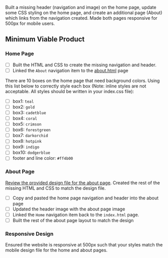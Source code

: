 Built a missing header (navigation and image) on the home page, update some CSS styling on the home page, and create an additional page (About) which links from the navigation  created. Made both pages responsive for 500px for mobile users. 

## Minimum Viable Product


### Home Page


* [ ] Built the HTML and CSS to create the missing navigation and header.
* [ ] Linked the `About` navigation item to the [about.html](about.html) page

There are 10 boxes on the home page that need background colors.  Using this list below to correctly style each box (Note: inline styles are not acceptable. All styles should be written in your index.css file):

* [ ] box1: `teal`
* [ ] box2: `gold`
* [ ] box3: `cadetblue`
* [ ] box4: `coral`
* [ ] box5: `crimson`
* [ ] box6: `forestgreen`
* [ ] box7: `darkorchid`
* [ ] box8: `hotpink`
* [ ] box9: `indigo`
* [ ] box10: `dodgerblue`
* [ ] footer and line color: `#ff4b00`

### About Page

[Review the provided design file for the about page](design-files/about.png). Created the rest of the missing HTML and CSS to match the design file.

* [ ] Copy and pasted the home page navigation and header into the about page
* [ ] Updated the header image with the about page image
* [ ] Linked the `Home` navigation item back to the `index.html` page.
* [ ] Built the rest of the about page layout to match the design 
 
### Responsive Design 

Ensured the website is responsive at 500px such that your styles match the mobile design file for the home and about pages.
 
